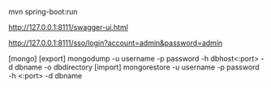 mvn spring-boot:run

http://127.0.0.1:8111/swagger-ui.html

http://127.0.0.1:8111/sso/login?account=admin&password=admin

[mongo]
    [export]
mongodump -u username -p password -h dbhost<:port> -d dbname -o dbdirectory
    [import]
mongorestore -u username -p password -h <hostname><:port> -d dbname <path>
